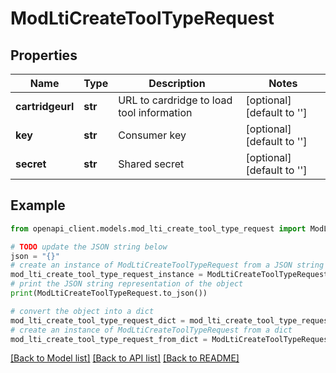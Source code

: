 # ModLtiCreateToolTypeRequest


## Properties

Name | Type | Description | Notes
------------ | ------------- | ------------- | -------------
**cartridgeurl** | **str** | URL to cardridge to load tool information | [optional] [default to '']
**key** | **str** | Consumer key | [optional] [default to '']
**secret** | **str** | Shared secret | [optional] [default to '']

## Example

```python
from openapi_client.models.mod_lti_create_tool_type_request import ModLtiCreateToolTypeRequest

# TODO update the JSON string below
json = "{}"
# create an instance of ModLtiCreateToolTypeRequest from a JSON string
mod_lti_create_tool_type_request_instance = ModLtiCreateToolTypeRequest.from_json(json)
# print the JSON string representation of the object
print(ModLtiCreateToolTypeRequest.to_json())

# convert the object into a dict
mod_lti_create_tool_type_request_dict = mod_lti_create_tool_type_request_instance.to_dict()
# create an instance of ModLtiCreateToolTypeRequest from a dict
mod_lti_create_tool_type_request_from_dict = ModLtiCreateToolTypeRequest.from_dict(mod_lti_create_tool_type_request_dict)
```
[[Back to Model list]](../README.md#documentation-for-models) [[Back to API list]](../README.md#documentation-for-api-endpoints) [[Back to README]](../README.md)



